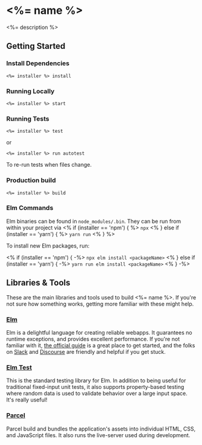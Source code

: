 # <%= name %>

<%= description %>



## Getting Started



### Install Dependencies

`<%= installer %> install`



### Running Locally

`<%= installer %> start`



### Running Tests

`<%= installer %> test`

or

`<%= installer %> run autotest`

To re-run tests when files change.



### Production build

`<%= installer %> build`



### Elm Commands

Elm binaries can be found in `node_modules/.bin`. They can be run from within
your project via <% if (installer == 'npm') { %> `npx` 
<% } else if (installer == 'yarn') { %> `yarn run` <% } %>

To install new Elm packages, run:

<% if (installer == 'npm') { -%>
`npx elm install <packageName>`
<% } else if (installer == 'yarn') { -%>
`yarn run elm install <packageName>`
<% } -%>



## Libraries & Tools

These are the main libraries and tools used to build <%= name %>. If you're not
sure how something works, getting more familiar with these might help.



### [Elm](https://elm-lang.org)

Elm is a delightful language for creating reliable webapps. It guarantees no
runtime exceptions, and provides excellent performance. If you're not familiar
with it, [the official guide](https://guide.elm-lang.org) is a great place to get
started, and the folks on [Slack](https://elmlang.herokuapp.com) and
[Discourse](https://discourse.elm-lang.org) are friendly and helpful if you get
stuck.



### [Elm Test](https://package.elm-lang.org/packages/elm-exploration/test/latest)

This is the standard testing library for Elm. In addition to being useful for
traditional fixed-input unit tests, it also supports property-based testing
where random data is used to validate behavior over a large input space. It's
really useful!



### [Parcel](https://parceljs.org)

Parcel build and bundles the application's assets into individual HTML, CSS, and
JavaScript files. It also runs the live-server used during development.
